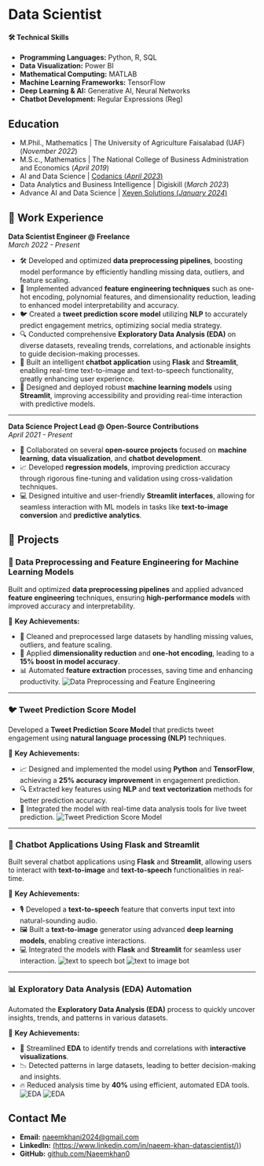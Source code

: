 # Data Scientist

#### 🛠️ Technical Skills
- **Programming Languages:** Python, R, SQL
- **Data Visualization:** Power BI
- **Mathematical Computing:** MATLAB
- **Machine Learning Frameworks:** TensorFlow
- **Deep Learning & AI:** Generative AI, Neural Networks
- **Chatbot Development:** Regular Expressions (Reg)

## Education
- M.Phil., Mathematics | The University of Agriculture Faisalabad (UAF) (_November 2022_)								       		
- M.S.c., Mathematics	 | The National College of Business Administration and Economics (_April 2019_)			        		
- AI and Data Science  | [Codanics (_April 2023_)](https://codanics.com/tutor-certificate/?cert_hash=9717cb0f6475a6f6)
- Data Analytics and Business Intelligence | Digiskill (_March 2023_)
- Advance AI and Data Science | [Xeven Solutions (_January 2024_)](https://training.xevensolutions.com/)
 

## 💼 Work Experience

**Data Scientist Engineer @ Freelance**  
_March 2022 - Present_  
- 🛠️ Developed and optimized **data preprocessing pipelines**, boosting model performance by efficiently handling missing data, outliers, and feature scaling.
- 🧠 Implemented advanced **feature engineering techniques** such as one-hot encoding, polynomial features, and dimensionality reduction, leading to enhanced model interpretability and accuracy.
- 🐦 Created a **tweet prediction score model** utilizing **NLP** to accurately predict engagement metrics, optimizing social media strategy.
- 🔍 Conducted comprehensive **Exploratory Data Analysis (EDA)** on diverse datasets, revealing trends, correlations, and actionable insights to guide decision-making processes.
- 🤖 Built an intelligent **chatbot application** using **Flask** and **Streamlit**, enabling real-time text-to-image and text-to-speech functionality, greatly enhancing user experience.
- 🚀 Designed and deployed robust **machine learning models** using **Streamlit**, improving accessibility and providing real-time interaction with predictive models.

---

**Data Science Project Lead @ Open-Source Contributions**  
_April 2021 - Present_  
- 🤝 Collaborated on several **open-source projects** focused on **machine learning**, **data visualization**, and **chatbot development**.
- 📈 Developed **regression models**, improving prediction accuracy through rigorous fine-tuning and validation using cross-validation techniques.
- 💻 Designed intuitive and user-friendly **Streamlit interfaces**, allowing for seamless interaction with ML models in tasks like **text-to-image conversion** and **predictive analytics**.


## 🚀 Projects

### 🧩 Data Preprocessing and Feature Engineering for Machine Learning Models
Built and optimized **data preprocessing pipelines** and applied advanced **feature engineering** techniques, ensuring **high-performance models** with improved accuracy and interpretability.

🎯 **Key Achievements:**
- 🧹 Cleaned and preprocessed large datasets by handling missing values, outliers, and feature scaling.
- 🔄 Applied **dimensionality reduction** and **one-hot encoding**, leading to a **15% boost in model accuracy**.
- 📊 Automated **feature extraction** processes, saving time and enhancing productivity.
![Data Preprocessing and Feature Engineering](/assit_img/imge2.gif)
---

### 🐦 Tweet Prediction Score Model
Developed a **Tweet Prediction Score Model** that predicts tweet engagement using **natural language processing (NLP)** techniques.

🎯 **Key Achievements:**
- 📈 Designed and implemented the model using **Python** and **TensorFlow**, achieving a **25% accuracy improvement** in engagement prediction.
- 🔍 Extracted key features using **NLP** and **text vectorization** methods for better prediction accuracy.
- 🤖 Integrated the model with real-time data analysis tools for live tweet prediction.
![Tweet Prediction Score Model](/assit_img/imge3.png)
---

### 💬 Chatbot Applications Using Flask and Streamlit
Built several chatbot applications using **Flask** and **Streamlit**, allowing users to interact with **text-to-image** and **text-to-speech** functionalities in real-time.

🎯 **Key Achievements:**
- 🎙️ Developed a **text-to-speech** feature that converts input text into natural-sounding audio.
- 🖼️ Built a **text-to-image** generator using advanced **deep learning models**, enabling creative interactions.
- 💻 Integrated the models with **Flask** and **Streamlit** for seamless user interaction.
![text to speech bot](/assit_img/imge4.png)
![text to image bot](/assit_img/imge5.png)
---

### 📊 Exploratory Data Analysis (EDA) Automation
Automated the **Exploratory Data Analysis (EDA)** process to quickly uncover insights, trends, and patterns in various datasets.

🎯 **Key Achievements:**
- 🧐 Streamlined **EDA** to identify trends and correlations with **interactive visualizations**.
- 📉 Detected patterns in large datasets, leading to better decision-making and insights.
- 🔥 Reduced analysis time by **40%** using efficient, automated EDA tools.
![EDA](/assit_img/imge6.png)
![EDA](/assit_img/c0de.png)
## Contact Me

- **Email:** naeemkhani2024@gmail.com
- **LinkedIn:** [(https://www.linkedin.com/in/naeem-khan-datascientist/)](https://www.linkedin.com/in/naeem-khan-datascientist/))
- **GitHub:** [github.com/Naeemkhan0](https://github.com/Naeemkhan0)



